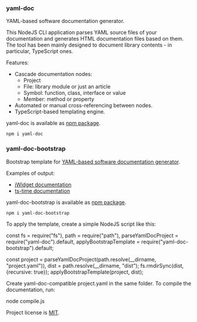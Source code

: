 ### yaml-doc

YAML-based software documentation generator.

This NodeJS CLI application parses YAML source files of your documentation and generates HTML documentation files based
on them. The tool has been mainly designed to document library contents - in particular, TypeScript ones.

Features:

* Cascade documentation nodes:
  * Project
  * File: library module or just an article
  * Symbol: function, class, interface or value
  * Member: method or property
* Automated or manual cross-referencing between nodes.
* TypeScript-based templating engine.

yaml-doc is available as [npm package](https://www.npmjs.com/package/yaml-doc).

    npm i yaml-doc

### yaml-doc-bootstrap

Bootstrap template for [YAML-based software documentation generator](https://www.npmjs.com/package/yaml-doc).

Examples of output:

* [jWidget documentation](https://enepomnyaschih.github.io/jwidget/)
* [ts-time documentation](https://enepomnyaschih.github.io/ts-time/)

yaml-doc-bootstrap is available as [npm package](https://www.npmjs.com/package/yaml-doc-bootstrap).

    npm i yaml-doc-bootstrap

To apply the template, create a simple NodeJS script like this:

  const fs = require("fs"),
    path = require("path"),
    parseYamlDocProject = require("yaml-doc").default,
    applyBootstrapTemplate = require("yaml-doc-bootstrap").default;
  
  const project = parseYamlDocProject(path.resolve(__dirname, "project.yaml")),
    dist = path.resolve(__dirname, "dist");
  fs.rmdirSync(dist, {recursive: true});
  applyBootstrapTemplate(project, dist);

Create yaml-doc-compatible project.yaml in the same folder. To compile the documentation, run:

  node compile.js

Project license is [MIT](https://github.com/enepomnyaschih/yaml-doc/blob/master/LICENSE).
